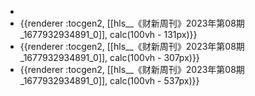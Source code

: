 -
- {{renderer :tocgen2, [[hls__《财新周刊》2023年第08期_1677932934891_0]], calc(100vh - 131px)}}
- {{renderer :tocgen2, [[hls__《财新周刊》2023年第08期_1677932934891_0]], calc(100vh - 307px)}}
- {{renderer :tocgen2, [[hls__《财新周刊》2023年第08期_1677932934891_0]], calc(100vh - 537px)}}